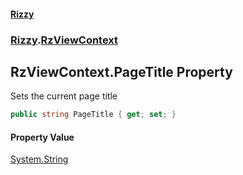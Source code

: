 #### [Rizzy](index.md 'index')
### [Rizzy](Rizzy.md 'Rizzy').[RzViewContext](Rizzy.RzViewContext.md 'Rizzy.RzViewContext')

## RzViewContext.PageTitle Property

Sets the current page title

```csharp
public string PageTitle { get; set; }
```

#### Property Value
[System.String](https://docs.microsoft.com/en-us/dotnet/api/System.String 'System.String')